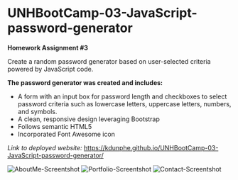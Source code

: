 # UNHBootCamp-03-JavaScript-password-generator

**Homework Assignment #3**

Create a random password generator based on user-selected criteria powered by JavaScript code.

**The password generator was created and includes:**
* A form with an input box for password length and checkboxes to select password criteria such as lowercase letters, uppercase letters, numbers, and symbols.
* A clean, responsive design leveraging Bootstrap
* Follows semantic HTML5
* Incorporated Font Awesome icon

_Link to deployed website:_ https://kdunphe.github.io/UNHBootCamp-03-JavaScript-password-generator/

![AboutMe-Screentshot](/assets/AboutMe-Screenshot.jpg)
![Portfolio-Screentshot](/assets/Portfolio-Screenshot.jpg)
![Contact-Screentshot](/assets/Contact-Screenshot.jpg)